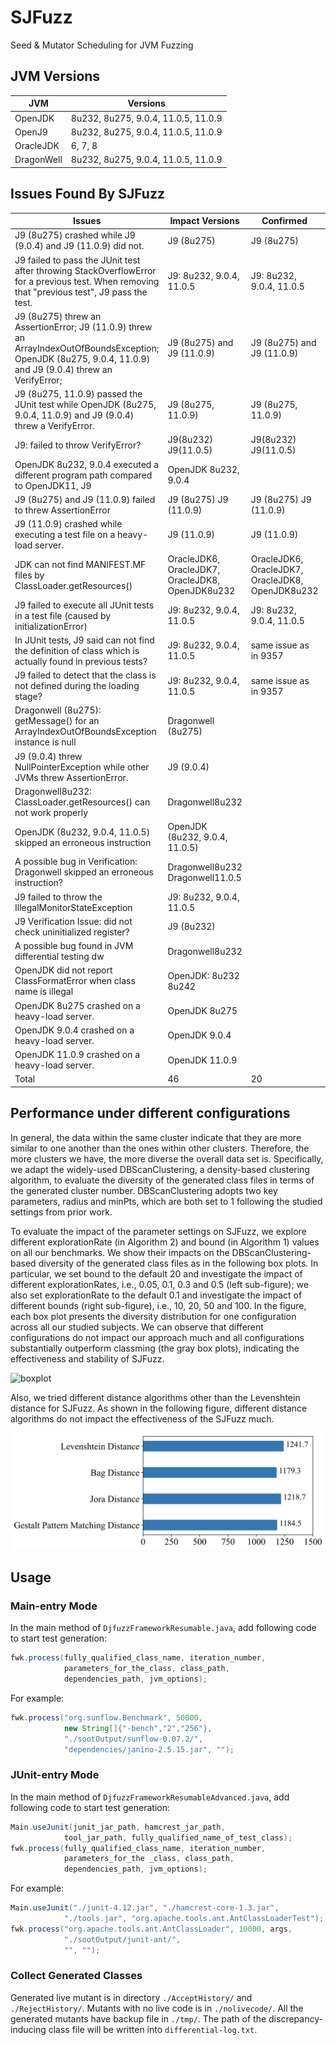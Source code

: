# SJFuzz
Seed & Mutator Scheduling for JVM Fuzzing

## JVM Versions

| JVM | Versions |
| --- | -------- |
| OpenJDK | 8u232, 8u275, 9.0.4, 11.0.5, 11.0.9 |
| OpenJ9 | 8u232, 8u275, 9.0.4, 11.0.5, 11.0.9 |
| OracleJDK | 6, 7, 8 |
| DragonWell | 8u232, 8u275, 9.0.4, 11.0.5, 11.0.9 |

## Issues Found By SJFuzz

| Issues                                                       | Impact Versions                                  | Confirmed                                        | Link                                                         |
| ------------------------------------------------------------ | ------------------------------------------------ | ------------------------------------------------ | ------------------------------------------------------------ |
| J9 (8u275) crashed while J9 (9.0.4) and J9 (11.0.9) did not. | J9 (8u275)                                   | J9 (8u275)                                   | https://github.com/eclipse/openj9/issues/11683               |
| J9 failed to pass the JUnit test after throwing StackOverflowError for a previous test. When removing that "previous test", J9 pass the test. | J9: 8u232, 9.0.4, 11.0.5                         | J9: 8u232, 9.0.4, 11.0.5                         | https://github.com/eclipse/openj9/issues/9381                |
| J9 (8u275) threw an AssertionError; J9 (11.0.9) threw an ArrayIndexOutOfBoundsException; OpenJDK (8u275, 9.0.4, 11.0.9) and J9 (9.0.4) threw an VerifyError; | J9 (8u275) and J9 (11.0.9)                   |             J9 (8u275) and J9 (11.0.9)                                     | https://github.com/eclipse/openj9/issues/11685               |
| J9 (8u275, 11.0.9) passed the JUnit test while OpenJDK (8u275, 9.0.4, 11.0.9) and J9 (9.0.4) threw a VerifyError. | J9 (8u275, 11.0.9)                               | J9 (8u275, 11.0.9)                               | https://github.com/eclipse/openj9/issues/11684               |
| J9: failed to throw VerifyError?                             | J9(8u232) J9(11.0.5)                         | J9(8u232) J9(11.0.5)                         | https://github.com/eclipse/openj9/issues/9385                |
| OpenJDK 8u232, 9.0.4 executed a different program path compared to OpenJDK11, J9 | OpenJDK 8u232, 9.0.4                             | | https://bugs.openjdk.java.net/browse/JDK-8259961             |
| J9 (8u275) and J9 (11.0.9) failed to threw AssertionError | J9 (8u275)  J9 (11.0.9)                      | J9 (8u275) J9 (11.0.9)                       | https://github.com/eclipse/openj9/issues/11721               |
| J9 (11.0.9) crashed while executing a test file on a heavy-load server. | J9 (11.0.9)                                      | J9 (11.0.9)                                      | https://github.com/eclipse/openj9/issues/11725               |
| JDK can not find MANIFEST.MF files by ClassLoader.getResources() | OracleJDK6, OracleJDK7, OracleJDK8, OpenJDK8u232 | OracleJDK6, OracleJDK7, OracleJDK8, OpenJDK8u232 | https://bugs.java.com/bugdatabase/view_bug.do?bug_id=JDK-8244083 |
| J9 failed to execute all JUnit tests in a test file (caused by initializationError) | J9: 8u232, 9.0.4, 11.0.5                         |  J9: 8u232, 9.0.4, 11.0.5                                                 | https://github.com/eclipse/openj9/issues/9357                |
| In JUnit tests, J9 said can not find the definition of class which is actually found in previous tests? | J9: 8u232, 9.0.4, 11.0.5                         |  same issue as in 9357                                                | https://github.com/eclipse/openj9/issues/9336                |
| J9 failed to detect that the class is not defined during the loading stage? | J9: 8u232, 9.0.4, 11.0.5                         |     same issue as in 9357                                             | https://github.com/eclipse/openj9/issues/9323                |
| Dragonwell (8u275): getMessage() for an ArrayIndexOutOfBoundsException instance is null | Dragonwell (8u275)                           |                                                  | https://github.com/alibaba/dragonwell8/issues/186            |
| J9 (9.0.4) threw NullPointerException while other JVMs threw AssertionError. | J9 (9.0.4)                                       |                                                  | https://github.com/eclipse/openj9/issues/11723               |
| Dragonwell8u232: ClassLoader.getResources() can not work properly | Dragonwell8u232                                  |                                                  | https://github.com/alibaba/dragonwell8/issues/99             |
| OpenJDK (8u232, 9.0.4, 11.0.5) skipped an erroneous instruction | OpenJDK (8u232, 9.0.4, 11.0.5)                   |                                                  | https://bugs.java.com/bugdatabase/view_bug.do?bug_id=JDK-8243483 |
| A possible bug in Verification: Dragonwell skipped an erroneous instruction? | Dragonwell8u232 Dragonwell11.0.5               |                                                  | https://github.com/alibaba/dragonwell8/issues/97             |
| J9 failed to throw the IllegalMonitorStateException          | J9: 8u232, 9.0.4, 11.0.5                         |                                                  | https://github.com/eclipse/openj9/issues/9276                |
| J9 Verification Issue: did not check uninitialized register? | J9 (8u232)                                       |                                                  | https://github.com/eclipse/openj9/issues/9271                |
| A possible bug found in JVM differential testing dw          | Dragonwell8u232                                  |                                                  | https://github.com/alibaba/dragonwell8/issues/89             |
| OpenJDK did not report ClassFormatError when class name is illegal | OpenJDK: 8u232 8u242                             |                             | https://bugs.java.com/bugdatabase/view_bug.do?bug_id=JDK-8242352 |
| OpenJDK 8u275 crashed on a heavy-load server.                | OpenJDK 8u275                                    |                                                  | https://bugs.java.com/bugdatabase/view_bug.do?bug_id=JDK-8262342 |
| OpenJDK 9.0.4 crashed on a heavy-load server.                | OpenJDK 9.0.4                                    |                                                  | https://bugs.java.com/bugdatabase/view_bug.do?bug_id=JDK-8262343 |
| OpenJDK 11.0.9 crashed on a heavy-load server.               | OpenJDK 11.0.9                                   |                                                  | http://bugs.java.com/bugdatabase/view_bug.do?bug_id=JDK-8262344 |
| Total                                                        | 46                                               | 20                                               |                                                              |

## Performance under different configurations

In general, the data within the same cluster indicate that they are more similar to one another than the ones within other clusters. Therefore, the more clusters we have, the more diverse the overall data set is. Specifically, we adapt the widely-used DBScanClustering, a density-based clustering algorithm, to evaluate the diversity of the generated class files in terms of the generated cluster number. DBScanClustering adopts two key parameters, radius and minPts, which are both set to 1 following the studied settings from prior work.

To evaluate the impact of the parameter settings on SJFuzz, we explore different explorationRate (in Algorithm 2) and bound (in Algorithm 1) values on all our benchmarks. We show their impacts on the DBScanClustering-based diversity of the generated class files as in the following box plots. In particular, we set bound to the default 20 and investigate the impact of different explorationRates, i.e., 0.05, 0.1, 0.3 and 0.5 (left sub-figure); we also set explorationRate to the default 0.1 and investigate the impact of different bounds (right sub-figure), i.e., 10, 20, 50 and 100. In the figure, each box plot presents the diversity distribution for one configuration across all our studied subjects. We can observe that different configurations do not impact our approach much and all configurations substantially outperform classming (the gray box plots), indicating the effectiveness and stability of SJFuzz. 

![boxplot](figures/boxplot.png)

Also, we tried different distance algorithms other than the Levenshtein distance for SJFuzz. As shown in the following figure, different distance algorithms do not impact the effectiveness of the SJFuzz much.

![boxplot](figures/distance.png)

<!--- ## Total Discrepancies trend with and without "discrepancy-driven" concept

![](figures/total-trend.png) --->

## Usage

### Main-entry Mode

In the main method of `DjfuzzFrameworkResumable.java`, add following code to start test generation:

```java
fwk.process(fully_qualified_class_name, iteration_number,
            parameters_for_the_class, class_path,
            dependencies_path, jvm_options);
```

For example:

```java
fwk.process("org.sunflow.Benchmark", 50000,
            new String[]{"-bench","2","256"},
            "./sootOutput/sunflow-0.07.2/",
            "dependencies/janino-2.5.15.jar", "");
```

### JUnit-entry Mode

In the main method of `DjfuzzFrameworkResumableAdvanced.java`, add following code to start test generation:

```java
Main.useJunit(junit_jar_path, hamcrest_jar_path,
            tool_jar_path, fully_qualified_name_of_test_class);
fwk.process(fully_qualified_class_name, iteration_number,
            parameters_for_the _class, class_path,
            dependencies_path, jvm_options);
```

For example:

```java
Main.useJunit("./junit-4.12.jar", "./hamcrest-core-1.3.jar",
            "./tools.jar", "org.apache.tools.ant.AntClassLoaderTest");
fwk.process("org.apache.tools.ant.AntClassLoader", 10000, args,
            "./sootOutput/junit-ant/",
            "", "");
```

### Collect Generated Classes

Generated live mutant is in directory `./AcceptHistory/` and `./RejectHistory/`. Mutants with no live code is in `./nolivecode/`. All the generated mutants have backup file in `./tmp/`. The path of the discrepancy-inducing class file will be written into `differential-log.txt`.

